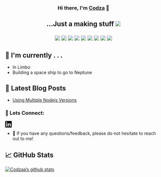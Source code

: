 
<h3 align="center">
Hi there, I'm <a href="https://colinmudzami.netlify.app" target="_blank" rel="noreferrer">Codza</a> 👋
</h3>

<h2 align="center">
...Just a making stuff <img src="https://emojis.slackmojis.com/emojis/images/1597320283/10003/catjam.gif?1597320283" width="25px">


![](https://img.shields.io/badge/Code-C%23-blue?style=flat&logo=dotnet&color=512BD4)
![](https://img.shields.io/badge/Code-Javascript-yellow?style=flat&logo=Javascript&color=F7DF1E)
![](https://img.shields.io/badge/Code-SQL-yellow?style=flat&logo=SQLite&color=003B57)
![](https://img.shields.io/badge/Code-Xamarin-yellow?style=flat&logo=Xamarin&color=3498DB)
![](https://img.shields.io/badge/Code-HTML-yellow?style=flat&logo=HTML5&color=E34F26)
![](https://img.shields.io/badge/Code-CSS-yellow?style=flat&logo=CSS3&color=1572B6)
![](https://img.shields.io/badge/Code-GODOT-yellow?style=flat&logo=GodotEngine&color=478CBF)
![](https://img.shields.io/badge/Code-Blockchain-yellow?style=flat&logo=Ethereum&color=3C3C3D)
![](https://img.shields.io/badge/Style-Bootstrap-informational?style=flat&logo=Bootstrap&color=7952B3)

</h2>


## 🔭 I'm currently . . .

- In Limbo
- Building a space ship to go to Neptune



## 📝 Latest Blog Posts

- [Using Multiple Nodejs Versions](https://colinmudzami.netlify.app/posts/2021/1-nvm-blog-1/)

### 🤝 Lets Connect:

<a href="https://www.linkedin.com/in/colin-mudzami-4243b1149"><img align="left" src="linkedin.svg" alt="Colin Mudzami | LinkedIn" width="21px"/></a>


</br>

- 💬 If you have any questions/feedback, please do not hesitate to reach out to me!


## 📈 GitHub Stats

[![Codzaa’s github stats](https://github-readme-stats.vercel.app/api?username=codzaa&theme=nord&show_icons=true)](https://github.com/Codzaa)
